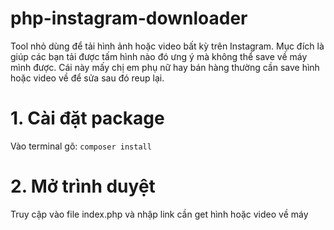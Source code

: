 # php-instagram-downloader
Tool nhỏ dùng để tải hình ảnh hoặc video bất kỳ trên Instagram. Mục đích là giúp các bạn tải được tấm hình nào đó ưng ý mà không thể save về máy mình được. Cái này mấy chị em phụ nữ hay bán hàng thường cần save hình hoặc video về để sửa sau đó reup lại.

# 1. Cài đặt package
Vào terminal gõ: ```composer install```

# 2. Mở trình duyệt 
Truy cập vào file index.php và nhập link cần get hình hoặc video về máy
